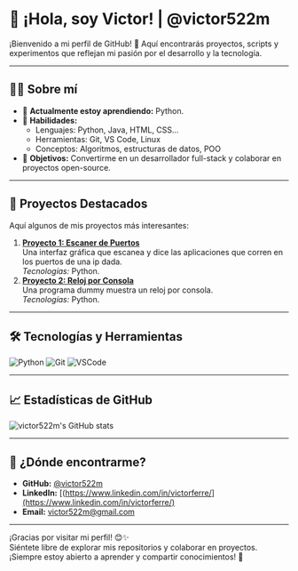 # 👋 ¡Hola, soy Victor! | @victor522m  

¡Bienvenido a mi perfil de GitHub! 🚀 Aquí encontrarás proyectos, scripts y experimentos que reflejan mi pasión por el desarrollo y la tecnología.

---

## 🧑‍💻 Sobre mí

- 🌱 **Actualmente estoy aprendiendo:** Python.
- 🔧 **Habilidades:**  
  - Lenguajes: Python, Java, HTML, CSS...  
  - Herramientas: Git, VS Code, Linux  
  - Conceptos: Algoritmos, estructuras de datos, POO  
- 🎯 **Objetivos:** Convertirme en un desarrollador full-stack y colaborar en proyectos open-source.

---

## 📂 Proyectos Destacados

Aquí algunos de mis proyectos más interesantes:

1. **[Proyecto 1: Escaner de Puertos](https://github.com/victor522m/port_scanner_gui)**  
   Una interfaz gráfica que escanea y dice las aplicaciones que corren en los puertos de una ip dada.  
   *Tecnologías:* Python.
2. **[Proyecto 2: Reloj por Consola](https://github.com/victor522m/OrangeClock/)**  
   Una programa dummy muestra un reloj por consola.  
   *Tecnologías:* Python.



---

## 🛠️ Tecnologías y Herramientas

![Python](https://img.shields.io/badge/Python-3776AB?style=flat&logo=python&logoColor=white)
![Git](https://img.shields.io/badge/Git-F05032?style=flat&logo=git&logoColor=white)
![VSCode](https://img.shields.io/badge/VSCode-007ACC?style=flat&logo=visual-studio-code&logoColor=white)

---

## 📈 Estadísticas de GitHub

![victor522m's GitHub stats](https://github-readme-stats.vercel.app/api?username=victor522m&show_icons=true&theme=radical)

---

## 🚀 ¿Dónde encontrarme?

- **GitHub:** [@victor522m](https://github.com/victor522m)  
- **LinkedIn:** [(https://www.linkedin.com/in/victorferre/](https://www.linkedin.com/in/victorferre/)  
- **Email:** [victor522m@gmail.com](mailto:victor522m@gmail.com)

---

¡Gracias por visitar mi perfil! 😊✨  
Siéntete libre de explorar mis repositorios y colaborar en proyectos. ¡Siempre estoy abierto a aprender y compartir conocimientos! 🚀

